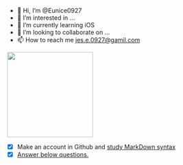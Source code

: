 - 👋 Hi, I’m @Eunice0927
- 👀 I’m interested in ...
- 🌱 I’m currently learning iOS
- 💞️ I’m looking to collaborate on ...
- 📫 How to reach me jes.e.0927@gamil.com

<img src="https://user-images.githubusercontent.com/106911494/178134448-8a411889-3bee-4126-ab08-9a06dd1cf089.jpeg" width="200"/>

- [x] Make an account in Github and [study MarkDown syntax](/syntax.md)
- [x] [Answer below questions.](/Questions.md)

<!---
Eunice0927/Eunice0927 is a ✨ special ✨ repository because its `README.md` (this file) appears on your GitHub profile.
You can click the Preview link to take a look at your changes.
--->
